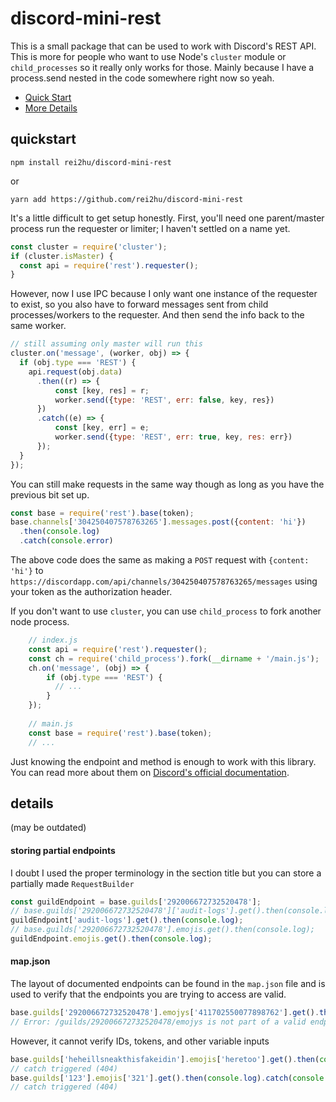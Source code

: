 # discord-mini-rest

This is a small package that can be used to work with Discord's REST API. This is more for
people who want to use Node's `cluster` module or `child_processes` so it really only works
for those. Mainly because I have a process.send nested in the code somewhere right now so yeah.

* [Quick Start](#quickstart)
* [More Details](#details)


## quickstart
```
npm install rei2hu/discord-mini-rest
```
or
```
yarn add https://github.com/rei2hu/discord-mini-rest
```

It's a little difficult to get setup honestly. First, you'll need one 
parent/master process run the requester or limiter; I haven't settled
on a name yet.
```js
const cluster = require('cluster');
if (cluster.isMaster) {
  const api = require('rest').requester();
}
```
However, now I use IPC because I only want one instance of the
requester to exist, so you also have to forward messages sent from
child processes/workers to the requester. And then send the info back
to the same worker.
```js
// still assuming only master will run this
cluster.on('message', (worker, obj) => {
  if (obj.type === 'REST') {
    api.request(obj.data)
      .then((r) => {
          const [key, res] = r;
          worker.send({type: 'REST', err: false, key, res})
      })
      .catch((e) => {
          const [key, err] = e;
          worker.send({type: 'REST', err: true, key, res: err})
      });
  }
});
```

You can still make requests in the same way though as long as you have
the previous bit set up.
```js
const base = require('rest').base(token);
base.channels['304250407578763265'].messages.post({content: 'hi'})
  .then(console.log)
  .catch(console.error)
```

The above code does the same as making a `POST` request with `{content: 'hi'}`
to `https://discordapp.com/api/channels/304250407578763265/messages` using
your token as the authorization header.

If you don't want to use `cluster`, you can use `child_process` to fork another
node process.
```js
    // index.js
    const api = require('rest').requester();
    const ch = require('child_process').fork(__dirname + '/main.js');
    ch.on('message', (obj) => {
        if (obj.type === 'REST') {
          // ...
        }
    });
    
    // main.js
    const base = require('rest').base(token);
    // ...
```

Just knowing the endpoint and method is enough to work with this library.
You can read more about them on
[Discord's official documentation](https://discordapp.com/developers/docs/intro).

## details

(may be outdated)

#### storing partial endpoints
I doubt I used the proper terminology in the section title but you can store a partially made `RequestBuilder`
```js
const guildEndpoint = base.guilds['292006672732520478'];
// base.guilds['292006672732520478']['audit-logs'].get().then(console.log);
guildEndpoint['audit-logs'].get().then(console.log);
// base.guilds['292006672732520478'].emojis.get().then(console.log);
guildEndpoint.emojis.get().then(console.log);
```

#### map.json
The layout of documented endpoints can be found in the `map.json` file and is used to verify that the endpoints you are
trying to access are valid.

```js
base.guilds['292006672732520478'].emojys['411702550077898762'].get().then(console.log).catch(console.error)
// Error: /guilds/292006672732520478/emojys is not part of a valid endpoint
```

However, it cannot verify IDs, tokens, and other variable inputs
```js
base.guilds['heheillsneakthisfakeidin'].emojis['heretoo'].get().then(console.log).catch(console.error)
// catch triggered (404)
base.guilds['123'].emojis['321'].get().then(console.log).catch(console.error)
// catch triggered (404)
```
